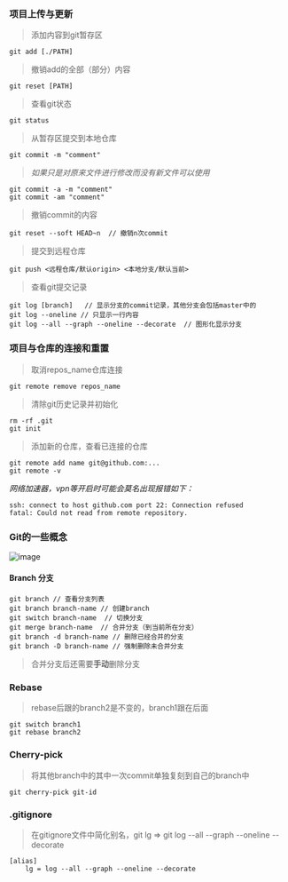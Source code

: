 ### 项目上传与更新
> 添加内容到git暂存区

```git add [./PATH]``` 

> 撤销add的全部（部分）内容

`git reset [PATH]`

> 查看git状态

`git status`

> 从暂存区提交到本地仓库

```
git commit -m "comment"
```

> _如果只是对原来文件进行修改而没有新文件可以使用_

```
git commit -a -m "comment"
git commit -am "comment"
```

> 撤销commit的内容

```
git reset --soft HEAD~n  // 撤销n次commit
```

> 提交到远程仓库

`git push <远程仓库/默认origin> <本地分支/默认当前>`


> 查看git提交记录

```
git log [branch]   // 显示分支的commit记录，其他分支会包括master中的
git log --oneline // 只显示一行内容
git log --all --graph --oneline --decorate  // 图形化显示分支
```
### 项目与仓库的连接和重置

> 取消repos_name仓库连接

`git remote remove repos_name`

> 清除git历史记录并初始化

```
rm -rf .git
git init
```
> 添加新的仓库，查看已连接的仓库

```
git remote add name git@github.com:...
git remote -v
```

_网络加速器，vpn等开启时可能会莫名出现报错如下：_
```
ssh: connect to host github.com port 22: Connection refused
fatal: Could not read from remote repository.
```

### Git的一些概念
![image](https://github.com/user-attachments/assets/5962bdc3-6a99-4577-a331-82fde9ce0ff5)

#### Branch 分支
```
git branch // 查看分支列表
git branch branch-name // 创建branch
git switch branch-name  // 切换分支
git merge branch-name  // 合并分支（到当前所在分支）
git branch -d branch-name // 删除已经合并的分支
git branch -D branch-name // 强制删除未合并分支
```

> 合并分支后还需要**手动**删除分支

### Rebase 

> rebase后跟的branch2是不变的，branch1跟在后面

```
git switch branch1
git rebase branch2
```

### Cherry-pick

> 将其他branch中的其中一次commit单独复刻到自己的branch中

`git cherry-pick git-id`

### .gitignore


> 在gitignore文件中简化别名，git lg => git log --all --graph --oneline --decorate

```
[alias]
    lg = log --all --graph --oneline --decorate
```




